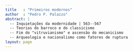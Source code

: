```yaml
---
title   : "Primeiros modernos"
author  : "Pedro P. Palazzo"
abstract: |
  -- Inquietações da modernidade | 563--567
  -- Teorias do barroco e do classicismo
  -- Fim do "vitruvianismo" e ascensão do mecanicismo
  -- Arqueologia e nacionalismo como fatores de ruptura
layout: page
---
```


